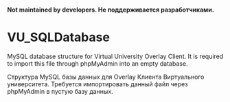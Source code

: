 #### Not maintained by developers. Не поддерживается разработчиками.
# VU_SQLDatabase

MySQL database structure for Virtual University Overlay Client. It is required to import this file through phpMyAdmin into an empty database.

Структура MySQL базы данных для Overlay Клиента Виртуального университета. Требуется импортировать данный файл через phpMyAdmin в пустую базу данных.
